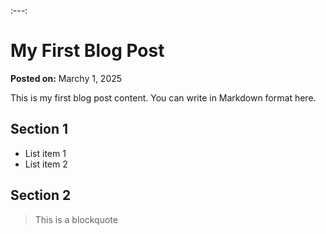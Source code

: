 :---: 
# My First Blog Post

**Posted on:** Marchy 1, 2025

This is my first blog post content. You can write in Markdown format here.

## Section 1
- List item 1
- List item 2

## Section 2
> This is a blockquote
